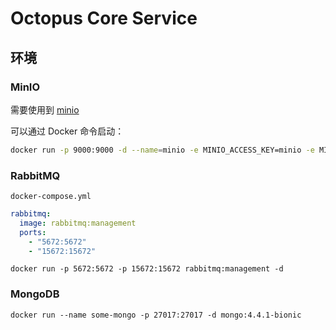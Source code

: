 
# Octopus Core Service

## 环境

###  MinIO
需要使用到 [minio](https://min.io/)

可以通过 Docker 命令启动：
``` bash
docker run -p 9000:9000 -d --name=minio -e MINIO_ACCESS_KEY=minio -e MINIO_SECRET_KEY=miniostorage minio/minio server /data
```

### RabbitMQ
`docker-compose.yml`

``` yaml
rabbitmq:
  image: rabbitmq:management
  ports:
    - "5672:5672"
    - "15672:15672"
```

```
docker run -p 5672:5672 -p 15672:15672 rabbitmq:management -d
```

### MongoDB
```
docker run --name some-mongo -p 27017:27017 -d mongo:4.4.1-bionic
```
